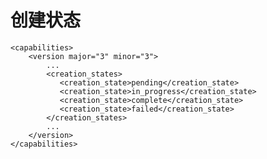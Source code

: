 # 创建状态

             
    <capabilities>
        <version major="3" minor="3">
            ...
            <creation_states>
               <creation_state>pending</creation_state>
               <creation_state>in_progress</creation_state>
               <creation_state>complete</creation_state>
               <creation_state>failed</creation_state>
            </creation_states>
            ...
        </version>
    </capabilities>
             
          

